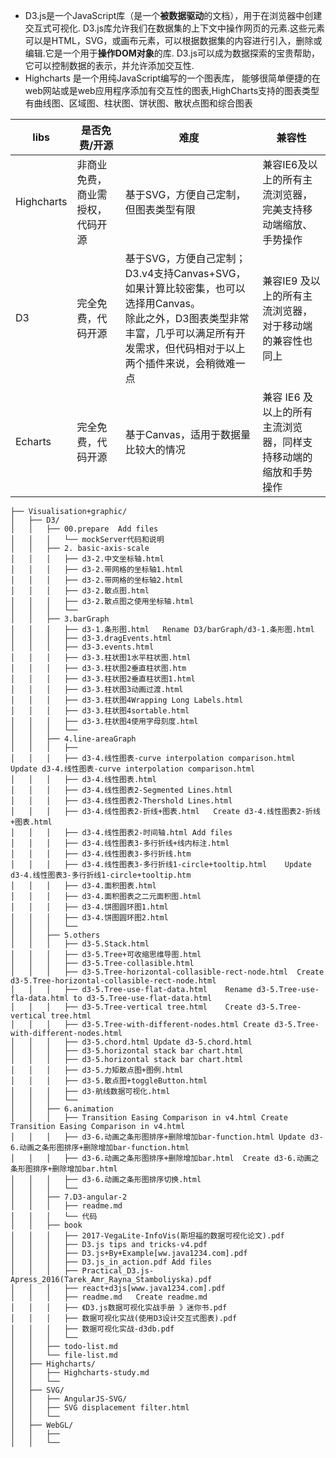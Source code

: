 - D3.js是一个JavaScript库（是一个**被数据驱动**的文档），用于在浏览器中创建交互式可视化. D3.js库允许我们在数据集的上下文中操作网页的元素.这些元素可以是HTML，SVG，或画布元素，可以根据数据集的内容进行引入，删除或编辑.它是一个用于**操作DOM对象**的库. D3.js可以成为数据探索的宝贵帮助，它可以控制数据的表示，并允许添加交互性.
- Highcharts 是一个用纯JavaScript编写的一个图表库， 能够很简单便捷的在web网站或是web应用程序添加有交互性的图表,HighCharts支持的图表类型有曲线图、区域图、柱状图、饼状图、散状点图和综合图表

|libs|是否免费/开源|难度|兼容性|
|---|---|---|---|
|Highcharts|非商业免费，商业需授权，代码开源|基于SVG，方便自己定制，但图表类型有限|兼容IE6及以上的所有主流浏览器，完美支持移动端缩放、手势操作|
|D3|完全免费，代码开源|基于SVG，方便自己定制；D3.v4支持Canvas+SVG，如果计算比较密集，也可以选择用Canvas。<br>除此之外，D3图表类型非常丰富，几乎可以满足所有开发需求，但代码相对于以上两个插件来说，会稍微难一点|兼容IE9 及以上的所有主流浏览器，对于移动端的兼容性也同上|
|Echarts|完全免费，代码开源|基于Canvas，适用于数据量比较大的情况|兼容 IE6 及以上的所有主流浏览器，同样支持移动端的缩放和手势操作|

```
├── Visualisation+graphic/
│   ├── D3/
│   │   ├── 00.prepare	Add files
│   │   │   └── mockServer代码和说明
│   │   ├── 2. basic-axis-scale
│   │   │   ├── d3-2.中文坐标轴.html
│   │   │   ├── d3-2.带网格的坐标轴1.html
│   │   │   ├── d3-2.带网格的坐标轴2.html
│   │   │   ├── d3-2.散点图.html
│   │   │   ├── d3-2.散点图之使用坐标轴.html
│   │   │   └── 
│   │   ├── 3.barGraph
│   │   │   ├── d3-1.条形图.html	Rename D3/barGraph/d3-1.条形图.html
│   │   │   ├── d3-3.dragEvents.html
│   │   │   ├── d3-3.events.html
│   │   │   ├── d3-3.柱状图1水平柱状图.html
│   │   │   ├── d3-3.柱状图2垂直柱状图.htm
│   │   │   ├── d3-3.柱状图2垂直柱状图1.html
│   │   │   ├── d3-3.柱状图3动画过渡.html
│   │   │   ├── d3-3.柱状图4Wrapping Long Labels.html
│   │   │   ├── d3-3.柱状图4sortable.html
│   │   │   ├── d3-3.柱状图4使用字母刻度.html
│   │   │   └── 
│   │   ├── 4.line-areaGraph
│   │   │   ├── 		
│   │   │   ├── d3-4.线性图表-curve interpolation comparison.html	Update d3-4.线性图表-curve interpolation comparison.html
│   │   │   ├── d3-4.线性图表.html
│   │   │   ├── d3-4.线性图表2-Segmented Lines.html
│   │   │   ├── d3-4.线性图表2-Thershold Lines.html
│   │   │   ├── d3-4.线性图表2-折线+图表.html	Create d3-4.线性图表2-折线+图表.html
│   │   │   ├── d3-4.线性图表2-时间轴.html	Add files
│   │   │   ├── d3-4.线性图表3-多行折线+线内标注.html
│   │   │   ├── d3-4.线性图表3-多行折线.htm
│   │   │   ├── d3-4.线性图表3-多行折线1-circle+tooltip.html	Update d3-4.线性图表3-多行折线1-circle+tooltip.htm
│   │   │   ├── d3-4.面积图表.html
│   │   │   ├── d3-4.面积图表之二元面积图.html
│   │   │   ├── d3-4.饼图圆环图1.html
│   │   │   ├── d3-4.饼图圆环图2.html
│   │   │   └── 
│   │   ├── 5.others
│   │   │   ├── d3-5.Stack.html
│   │   │   ├── d3-5.Tree+可收缩思维导图.html
│   │   │   ├── d3-5.Tree-collasible.html
│   │   │   ├── d3-5.Tree-horizontal-collasible-rect-node.html	Create d3-5.Tree-horizontal-collasible-rect-node.html
│   │   │   ├── d3-5.Tree-use-flat-data.html	Rename d3-5.Tree-use-fla-data.html to d3-5.Tree-use-flat-data.html
│   │   │   ├── d3-5.Tree-vertical tree.html	Create d3-5.Tree-vertical tree.html
│   │   │   ├── d3-5.Tree-with-different-nodes.html	Create d3-5.Tree-with-different-nodes.html
│   │   │   ├── d3-5.chord.html	Update d3-5.chord.html
│   │   │   ├── d3-5.horizontal stack bar chart.html
│   │   │   ├── d3-5.horizontal stack bar chart.html	
│   │   │   ├── d3-5.力矩散点图+图例.html
│   │   │   ├── d3-5.散点图+toggleButton.html
│   │   │   ├── d3-航线数据可视化.html
│   │   │   └── 
│   │   ├── 6.animation
│   │   │   ├── Transition Easing Comparison in v4.html	Create Transition Easing Comparison in v4.html
│   │   │   ├── d3-6.动画之条形图排序+删除增加bar-function.html	Update d3-6.动画之条形图排序+删除增加bar-function.html
│   │   │   ├── d3-6.动画之条形图排序+删除增加bar.html	Create d3-6.动画之条形图排序+删除增加bar.html
│   │   │   ├── d3-6.动画之条形图排序切换.html
│   │   │   └── 
│   │   ├── 7.D3-angular-2
│   │   │   ├── readme.md
│   │   │   └── 代码
│   │   ├── book
│   │   │   ├── 2017-VegaLite-InfoVis(斯坦福的数据可视化论文).pdf
│   │   │   ├── D3.js tips and tricks-v4.pdf
│   │   │   ├── D3.js+By+Example[ww.java1234.com].pdf
│   │   │   ├── D3.js_in_action.pdf	Add files
│   │   │   ├── Practical_D3.js-Apress_2016(Tarek_Amr_Rayna_Stamboliyska).pdf
│   │   │   ├── react+d3js[www.java1234.com].pdf
│   │   │   ├── readme.md	Create readme.md
│   │   │   ├── 《D3.js数据可视化实战手册 》迷你书.pdf
│   │   │   ├── 数据可视化实战(使用D3设计交互式图表).pdf
│   │   │   ├── 数据可视化实战-d3db.pdf
│   │   │   └── 
│   │   ├── todo-list.md
│   │   └── file-list.md
│   ├── Highcharts/
│   │   ├── Highcharts-study.md
│   │   └──
│   ├── SVG/
│   │   ├── AngularJS-SVG/
│   │   ├── SVG displacement filter.html
│   │   └──
│   ├── WebGL/
│   │   ├── 
│   │   └──
```

